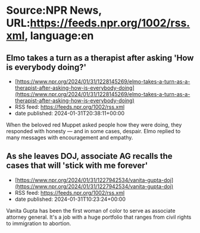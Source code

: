 # Source:NPR News, URL:https://feeds.npr.org/1002/rss.xml, language:en

## Elmo takes a turn as a therapist after asking 'How is everybody doing?'
 - [https://www.npr.org/2024/01/31/1228145269/elmo-takes-a-turn-as-a-therapist-after-asking-how-is-everybody-doing](https://www.npr.org/2024/01/31/1228145269/elmo-takes-a-turn-as-a-therapist-after-asking-how-is-everybody-doing)
 - RSS feed: https://feeds.npr.org/1002/rss.xml
 - date published: 2024-01-31T20:38:11+00:00

When the beloved red Muppet asked people how they were doing, they responded with honesty — and in some cases, despair. Elmo replied to many messages with encouragement and empathy.

## As she leaves DOJ, associate AG recalls the cases that will 'stick with me forever'
 - [https://www.npr.org/2024/01/31/1227942534/vanita-gupta-doj](https://www.npr.org/2024/01/31/1227942534/vanita-gupta-doj)
 - RSS feed: https://feeds.npr.org/1002/rss.xml
 - date published: 2024-01-31T10:23:24+00:00

Vanita Gupta has been the first woman of color to serve as associate attorney general. It's a job with a huge portfolio that ranges from civil rights to immigration to abortion.

